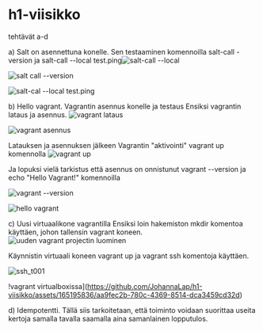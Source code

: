 # h1-viisikko
tehtävät a-d 

a) Salt on asennettuna konelle. Sen testaaminen komennoilla salt-call -version ja salt-call --local test.ping![salt-call --local](https://github.com/JohannaLap/h1-viisikko/assets/165195836/755b52a4-12ba-45f9-8dd8-a558a29c8b17)

![salt call --version](https://github.com/JohannaLap/h1-viisikko/assets/165195836/89f1b432-8dee-4bff-a4e0-33387e6c4140)

![salt-cal --local test.ping](https://github.com/JohannaLap/h1-viisikko/assets/165195836/dd99872c-a20f-4e88-b047-e26fc25d549d)

b) Hello vagrant. Vagrantin asennus konelle ja testaus
Ensiksi vagrantin lataus ja asennus.
![vagrant lataus](https://github.com/JohannaLap/h1-viisikko/assets/165195836/ced430f4-300c-4df7-8a41-f497bf6e0dad)

![vagrant asennus](https://github.com/JohannaLap/h1-viisikko/assets/165195836/5f947fc4-8e4f-4ea3-b77c-dbaf281d66b1)

Latauksen ja asennuksen jälkeen 
Vagrantin "aktivointi" vagrant up komennolla 
![vagrant up](https://github.com/JohannaLap/h1-viisikko/assets/165195836/fff51fa3-1fe1-47eb-865c-031c2031fb9b)

Ja lopuksi vielä tarkistus että asennus on onnistunut vagrant --version ja echo "Hello Vagrant!" komennoilla

![vagrant --version](https://github.com/JohannaLap/h1-viisikko/assets/165195836/c512b32c-7288-4fcc-8d17-42c86ec94553)

![hello vagrant](https://github.com/JohannaLap/h1-viisikko/assets/165195836/b9743bde-a8d5-41a9-b977-cfbebcab407c)

c) Uusi virtuaalikone vagrantilla
Ensiksi loin hakemiston mkdir komentoa käyttäen, johon tallensin vagrant koneen.
![uuden vagrant projectin luominen](https://github.com/JohannaLap/h1-viisikko/assets/165195836/660125c0-3c47-45ac-94b6-c752a426eb56)


Käynnistin virtuaali koneen vagrant up ja vagrant ssh komentoja käyttäen. 

![ssh_t001](https://github.com/JohannaLap/h1-viisikko/assets/165195836/abeed332-44af-4731-a026-cb70cf7fdc9c)

!vagrant virtualboxissa](https://github.com/JohannaLap/h1-viisikko/assets/165195836/aa9fec2b-780c-4369-8514-dca3459cd32d)

d) Idempotentti. Tällä siis tarkoitetaan, että toiminto voidaan suorittaa useita kertoja samalla tavalla saamalla aina samanlainen lopputulos. 






